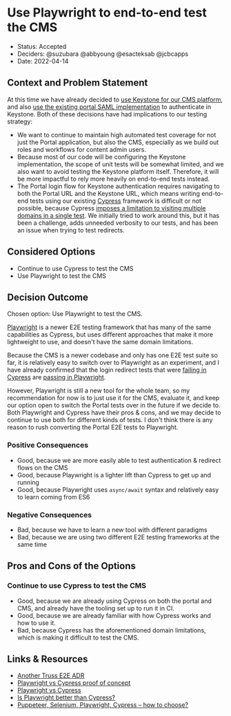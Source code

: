 # Use Playwright to end-to-end test the CMS

- Status: Accepted
- Deciders: @suzubara @abbyoung @esacteksab @jcbcapps
- Date: 2022-04-14

## Context and Problem Statement

At this time we have already decided to [use Keystone for our CMS platform](./0006-use-keystone-cms.md), and also [use the existing portal SAML implementation](./0009-platform-auth-architecture.md) to authenticate in Keystone. Both of these decisions have had implications to our testing strategy:

- We want to continue to maintain high automated test coverage for not just the Portal application, but also the CMS, especially as we build out roles and workflows for content admin users.
- Because most of our code will be configuring the Keystone implementation, the scope of unit tests will be somewhat limited, and we also want to avoid testing the Keystone platform itself. Therefore, it will be more impactful to rely more heavily on end-to-end tests instead.
- The Portal login flow for Keystone authentication requires navigating to both the Portal URL and the Keystone URL, which means writing end-to-end tests using our existing [Cypress](https://www.cypress.io/) framework is difficult or not possible, because Cypress [imposes a limitation to visiting multiple domains in a single test](https://docs.cypress.io/guides/guides/web-security#Same-superdomain-per-test). We initially tried to work around this, but it has been a challenge, adds unneeded verbosity to our tests, and has been an issue when trying to test redirects.

## Considered Options

- Continue to use Cypress to test the CMS
- Use Playwright to test the CMS

## Decision Outcome

Chosen option: Use Playwright to test the CMS.

[Playwright](https://playwright.dev/) is a newer E2E testing framework that has many of the same capabilities as Cypress, but uses different approaches that make it more lightweight to use, and doesn't have the same domain limitations.

Because the CMS is a newer codebase and only has one E2E test suite so far, it is relatively easy to switch over to Playwright as an experiment, and I have already confirmed that the login redirect tests that were [failing in Cypress](https://github.com/USSF-ORBIT/ussf-portal-cms/runs/5875795069) are [passing in Playwright](https://github.com/USSF-ORBIT/ussf-portal-cms/runs/6010675336).

However, Playwright is still a new tool for the whole team, so my recommendation for now is to just use it for the CMS, evaluate it, and keep our option open to switch the Portal tests over in the future if we decide to. Both Playwright and Cypress have their pros & cons, and we may decide to continue to use both for different kinds of tests. I don't think there is any reason to rush converting the Portal E2E tests to Playwright.

### Positive Consequences

- Good, because we are more easily able to test authentication & redirect flows on the CMS
- Good, because Playwright is a lighter lift than Cypress to get up and running
- Good, because Playwright uses `async/await` syntax and relatively easy to learn coming from ES6

### Negative Consequences

- Bad, because we have to learn a new tool with different paradigms
- Bad, because we are using two different E2E testing frameworks at the same time

## Pros and Cons of the Options

### Continue to use Cypress to test the CMS

- Good, because we are already using Cypress on both the portal and CMS, and already have the tooling set up to run it in CI.
- Good, because we are already familiar with how Cypress works and how to use it.
- Bad, because Cypress has the aforementioned domain limitations, which is making it difficult to test the CMS.

## Links & Resources

- [Another Truss E2E ADR](https://github.com/trussworks/next-graphql-fe/blob/main/docs/adrs/FE-007%20Frontend%20Integration%20and%20E2E%20Testing%20Tool%20is%20Playwright.md)
- [Playwright vs Cypress proof of concept](https://github.com/muratkeremozcan/playwright-vs-cypress)
- [Playwright vs Cypress](https://medium.com/sparebank1-digital/playwright-vs-cypress-1e127d9157bd)
- [Is Playwright better than Cypress?](https://medium.com/geekculture/is-playwright-better-than-cypress-playwright-vs-cypress-151bd65a224f)
- [Puppeteer, Selenium, Playwright, Cypress – how to choose?](https://www.testim.io/blog/puppeteer-selenium-playwright-cypress-how-to-choose/)
